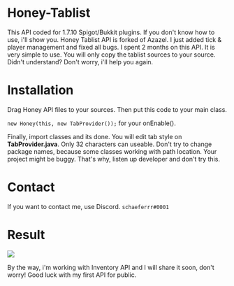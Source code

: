 # Honey-Tablist
 
This API coded for 1.7.10 Spigot/Bukkit plugins. If you don't know how to use, i'll show you. Honey Tablist API is forked of Azazel. I just added tick & player management and fixed all bugs. I spent 2 months on this API. It is very simple to use. You will only copy the tablist sources to your source. Didn't understand? Don't worry, i'll help you again.

# Installation

Drag Honey API files to your sources.
Then put this code to your main class.

`new Honey(this, new TabProvider());` for your onEnable().

Finally, import classes and its done. You will edit tab style on **TabProvider.java**. Only 32 characters can useable. Don't try to change package names, because some classes working with path location. Your project might be buggy. That's why, listen up developer and don't try this. 

# Contact

If you want to contact me, use Discord. `schaeferrr#0001`

# Result
![](https://i.imgur.com/1qEbTPY.png)

By the way, i'm working with Inventory API and I will share it soon, don't worry! Good luck with my first API for public.

